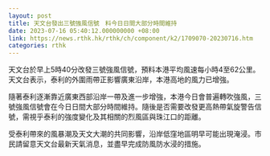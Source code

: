 ```yaml
---
layout: post
title: 天文台發出三號強風信號　料今日日間大部分時間維持
date: 2023-07-16 05:40:12.000000000 +08:00
link: https://news.rthk.hk/rthk/ch/component/k2/1709070-20230716.htm
categories: rthk
---
```


天文台於早上5時40分改發三號強風信號，預料本港平均風速每小時4至62公里。天文台表示，泰利的外圍雨帶正影響廣東沿岸，本港高地的風力已增強。

隨著泰利逐漸靠近廣東西部沿岸一帶及進一步增強，本港今日會普遍轉吹強風，三號強風信號會在今日日間大部分時間維持。隨後是否需要改發更高熱帶氣旋警告信號，需視乎泰利的強度變化及其相關的烈風區與珠江口的距離。

受泰利帶來的風暴潮及天文大潮的共同影響，沿岸低窪地區明早可能出現淹浸。市民請留意天文台最新天氣消息，並盡早完成防風防水浸的措施。

